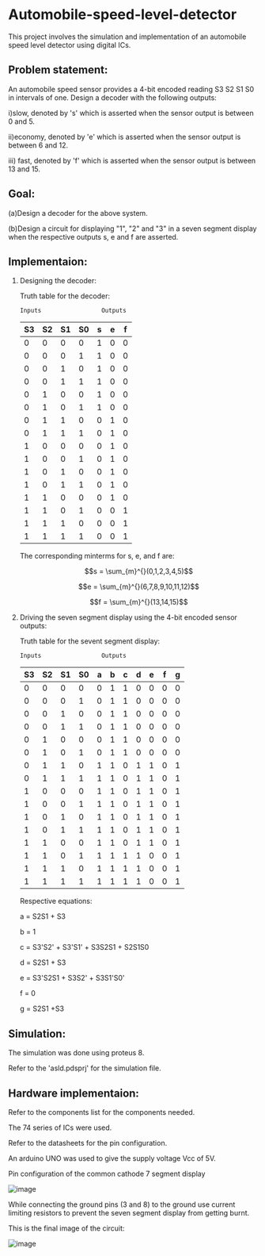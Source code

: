 # Automobile-speed-level-detector
This project involves the simulation and implementation of an automobile speed level detector using digital ICs.

## Problem statement:

An automobile speed sensor provides a 4-bit encoded reading S3 S2 S1 S0 in intervals of one. Design a decoder with the following outputs:

i)slow, denoted by 's' which is asserted when the sensor output is between 0 and 5. 

ii)economy, denoted by 'e' which is asserted when the sensor output is between 6 and 12.

iii) fast, denoted by 'f' which is asserted when the sensor output is between 13 and 15.

## Goal:

(a)Design a decoder for the above system. 

(b)Design a circuit for displaying "1", "2" and "3" in a seven segment display when the respective outputs s, e and f are asserted.

## Implementaion:

1. Designing the decoder:

   Truth table for the decoder:

       Inputs                 Outputs      
   
    | S3 | S2 | S1 | S0 | s | e | f |
    |----|----|----|----|---|---|---|
    | 0  | 0  | 0  | 0  | 1 | 0 | 0 |
    | 0  | 0  | 0  | 1  | 1 | 0 | 0 |
    | 0  | 0  | 1  | 0  | 1 | 0 | 0 |
    | 0  | 0  | 1  | 1  | 1 | 0 | 0 |
    | 0  | 1  | 0  | 0  | 1 | 0 | 0 |
    | 0  | 1  | 0  | 1  | 1 | 0 | 0 |
    | 0  | 1  | 1  | 0  | 0 | 1 | 0 |
    | 0  | 1  | 1  | 1  | 0 | 1 | 0 |
    | 1  | 0  | 0  | 0  | 0 | 1 | 0 |
    | 1  | 0  | 0  | 1  | 0 | 1 | 0 |
    | 1  | 0  | 1  | 0  | 0 | 1 | 0 |
    | 1  | 0  | 1  | 1  | 0 | 1 | 0 |
    | 1  | 1  | 0  | 0  | 0 | 1 | 0 |
    | 1  | 1  | 0  | 1  | 0 | 0 | 1 |
    | 1  | 1  | 1  | 0  | 0 | 0 | 1 |
    | 1  | 1  | 1  | 1  | 0 | 0 | 1 |

   The corresponding minterms for s, e, and f are:

   $$s = \sum_{m}^{}(0,1,2,3,4,5)$$

   $$e = \sum_{m}^{}(6,7,8,9,10,11,12)$$

   $$f = \sum_{m}^{}(13,14,15)$$

2. Driving the seven segment display using the 4-bit encoded sensor outputs:

   Truth table for the sevent segment display:

       Inputs                 Outputs

   | S3 | S2 | S1 | S0 | a | b | c | d | e | f | g |
   | -- | -- | -- | -- | - | - | - | - | - | - | - |
   | 0  | 0  | 0  | 0  | 0 | 1 | 1 | 0 | 0 | 0 | 0 |
   | 0  | 0  | 0  | 1  | 0 | 1 | 1 | 0 | 0 | 0 | 0 |
   | 0  | 0  | 1  | 0  | 0 | 1 | 1 | 0 | 0 | 0 | 0 |
   | 0  | 0  | 1  | 1  | 0 | 1 | 1 | 0 | 0 | 0 | 0 |
   | 0  | 1  | 0  | 0  | 0 | 1 | 1 | 0 | 0 | 0 | 0 |
   | 0  | 1  | 0  | 1  | 0 | 1 | 1 | 0 | 0 | 0 | 0 |
   | 0  | 1  | 1  | 0  | 1 | 1 | 0 | 1 | 1 | 0 | 1 |
   | 0  | 1  | 1  | 1  | 1 | 1 | 0 | 1 | 1 | 0 | 1 |
   | 1  | 0  | 0  | 0  | 1 | 1 | 0 | 1 | 1 | 0 | 1 |
   | 1  | 0  | 0  | 1  | 1 | 1 | 0 | 1 | 1 | 0 | 1 |
   | 1  | 0  | 1  | 0  | 1 | 1 | 0 | 1 | 1 | 0 | 1 |
   | 1  | 0  | 1  | 1  | 1 | 1 | 0 | 1 | 1 | 0 | 1 |
   | 1  | 1  | 0  | 0  | 1 | 1 | 0 | 1 | 1 | 0 | 1 |
   | 1  | 1  | 0  | 1  | 1 | 1 | 1 | 1 | 0 | 0 | 1 |
   | 1  | 1  | 1  | 0  | 1 | 1 | 1 | 1 | 0 | 0 | 1 |
   | 1  | 1  | 1  | 1  | 1 | 1 | 1 | 1 | 0 | 0 | 1 |

   Respective equations:

   a = S2S1 + S3
   
   b = 1
   
   c = S3'S2' + S3'S1' + S3S2S1 + S2S1S0
   
   d = S2S1 + S3

   e = S3'S2S1 + S3S2' + S3S1'S0'

   f = 0

   g	= S2S1 +S3

## Simulation:

The simulation was done using proteus 8. 

Refer to the 'asld.pdsprj' for the simulation file.

## Hardware implementaion:

Refer to the components list for the components needed.

The 74 series of ICs were used.

Refer to the datasheets for the pin configuration.

An arduino UNO was used to give the supply voltage Vcc of 5V.

Pin configuration of the common cathode 7 segment display

![image](https://github.com/user-attachments/assets/7558ab17-362e-411a-a97b-f9dc50fe9c23)


While connecting the ground pins (3 and 8) to the ground use current limiting resistors to prevent the seven segment display from getting burnt.

This is the final image of the circuit:

![image](https://github.com/user-attachments/assets/7a23be9a-c7fa-480e-86b2-4e31b3f38a91)




   


   



